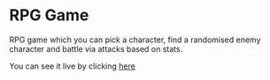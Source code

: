 # RPG Game

RPG game which you can pick a character, find a randomised enemy character and battle via attacks based on stats.

You can see it live by clicking [here](https://ketwork.github.io/RPG-Game/)